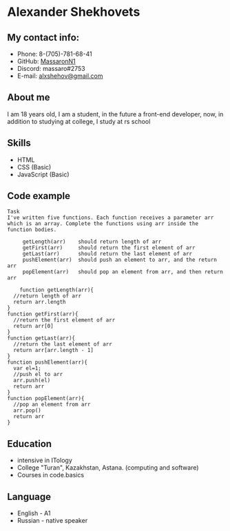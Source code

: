 # Alexander Shekhovets

## My contact info:

- Phone: 8-(705)-781-68-41
- GitHub: [MassaronN1](https://github.com/MassaronN1)
- Discord: massaro#2753
- E-mail: alxshehov@gmail.com

## About me

I am 18 years old, I am a student, in the future a front-end developer, now, in addition to studying at college, I study at rs school

## Skills

- HTML
- CSS (Basic)
- JavaScript (Basic)

## Code example

```
Task
I've written five functions. Each function receives a parameter arr which is an array. Complete the functions using arr inside the function bodies.

  	 getLength(arr)    should return length of arr
     getFirst(arr)     should return the first element of arr
     getLast(arr)      should return the last element of arr
     pushElement(arr)  should push an element to arr, and the return arr
     popElement(arr)   should pop an element from arr, and then return arr

	function getLength(arr){
  //return length of arr
  return arr.length
}
function getFirst(arr){
  //return the first element of arr
  return arr[0]
}
function getLast(arr){
  //return the last element of arr
  return arr[arr.length - 1]
}
function pushElement(arr){
  var el=1;
  //push el to arr
  arr.push(el)
  return arr
}
function popElement(arr){
  //pop an element from arr
  arr.pop()
  return arr
}
```

## Education

- intensive in ITology
- College "Turan", Kazakhstan, Astana. (computing and software)
- Courses in code.basics

## Language

- English - A1
- Russian - native speaker
